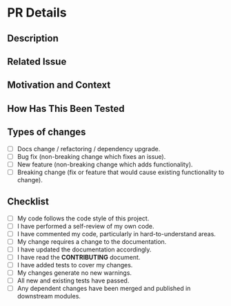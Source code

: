 # PR Details

<!--- Provide a general summary of your changes in the Title above. -->

## Description

<!--- Describe your changes in detail. -->

## Related Issue

<!--- This project only accepts pull requests related to open issues. -->
<!--- If suggesting a new feature or change, please discuss it in an issue first. -->
<!--- If fixing a bug, there should be an issue describing it including any steps required to reproduce it.-->
<!--- Please link to the issue here: -->

## Motivation and Context

<!--- Why is this change required? What problem does it solve? -->

## How Has This Been Tested

<!--- Please describe in detail how you tested your changes. -->
<!--- Include details about your testing environment and the tests you ran to -->
<!--- see how your change affects other areas of the code, etc. -->

## Types of changes

<!--- What types of changes does your code introduce? Put an `x` in all the boxes that apply: -->

- [ ] Docs change / refactoring / dependency upgrade.
- [ ] Bug fix (non-breaking change which fixes an issue).
- [ ] New feature (non-breaking change which adds functionality).
- [ ] Breaking change (fix or feature that would cause existing functionality to change).

## Checklist

<!--- Go over all the following points, and put an `x` in all the boxes that apply. -->
<!--- If you're unsure about any of these, don't hesitate to ask. We're here to help! -->

- [ ] My code follows the code style of this project.
- [ ] I have performed a self-review of my own code.
- [ ] I have commented my code, particularly in hard-to-understand areas.
- [ ] My change requires a change to the documentation.
- [ ] I have updated the documentation accordingly.
- [ ] I have read the **CONTRIBUTING** document.
- [ ] I have added tests to cover my changes.
- [ ] My changes generate no new warnings.
- [ ] All new and existing tests have passed.
- [ ] Any dependent changes have been merged and published in downstream modules.
